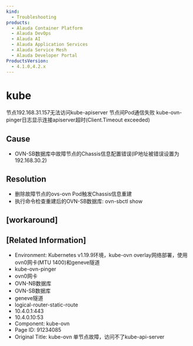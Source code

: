 ```yaml
---
kind:
  - Troubleshooting
products:
  - Alauda Container Platform
  - Alauda DevOps
  - Alauda AI
  - Alauda Application Services
  - Alauda Service Mesh
  - Alauda Developer Portal
ProductsVersion:
  - 4.1.0,4.2.x
---
```

<!-- A type of document that involves encountering a fault, diagnosing it, performing root cause analysis, and providing solutions. -->

# kube

节点192.168.31.157无法访问kube-apiserver 节点间Pod通信失败 kube-ovn-pinger日志显示连接apiserver超时(Client.Timeout exceeded)

## Cause
- OVN-SB数据库中故障节点的Chassis信息配置错误(IP地址被错误设置为192.168.30.2)

## Resolution
- 删除故障节点的ovs-ovn Pod触发Chassis信息重建
- 执行命令检查重建后的OVN-SB数据库: ovn-sbctl show

## [workaround]

## [Related Information]
- Environment: Kubernetes v1.19.9环境，kube-ovn overlay网络部署，使用ovn0网卡(MTU 1400)和geneve隧道
- kube-ovn-pinger
- ovn0网卡
- OVN-NB数据库
- OVN-SB数据库
- geneve隧道
- logical-router-static-route
- 10.4.0.1:443
- 10.4.0.10:53
- Component: kube-ovn
- Page ID: 91234085
- Original Title: kube-ovn 单节点故障，访问不了kube-api-server
